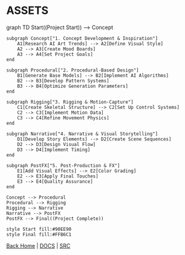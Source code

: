 # ASSETS

graph TD
    Start((Project Start)) --> Concept

    subgraph Concept["1. Concept Development & Inspiration"]
        A1[Research AI Art Trends] --> A2[Define Visual Style]
        A2 --> A3[Create Mood Boards]
        A3 --> A4[Set Project Goals]
    end

    subgraph Procedural["2. Procedural-Based Design"]
        B1[Generate Base Models] --> B2[Implement AI Algorithms]
        B2 --> B3[Develop Pattern Systems]
        B3 --> B4[Optimize Generation Parameters]
    end

    subgraph Rigging["3. Rigging & Motion-Capture"]
        C1[Create Skeletal Structure] --> C2[Set Up Control Systems]
        C2 --> C3[Implement Motion Data]
        C3 --> C4[Refine Movement Physics]
    end

    subgraph Narrative["4. Narrative & Visual Storytelling"]
        D1[Develop Story Elements] --> D2[Create Scene Sequences]
        D2 --> D3[Design Visual Flow]
        D3 --> D4[Implement Timing]
    end

    subgraph PostFX["5. Post-Production & FX"]
        E1[Add Visual Effects] --> E2[Color Grading]
        E2 --> E3[Apply Final Touches]
        E3 --> E4[Quality Assurance]
    end

    Concept --> Procedural
    Procedural --> Rigging
    Rigging --> Narrative
    Narrative --> PostFX
    PostFX --> Final((Project Complete))

    style Start fill:#90EE90
    style Final fill:#FFB6C1


[Back Home](/) |  [DOCS](/docs/) |  [SRC](/src/)

